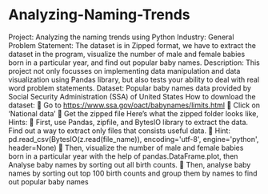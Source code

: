 # Analyzing-Naming-Trends

Project: Analyzing the naming trends using Python
Industry: General
Problem Statement:
The dataset is in Zipped format, we have to extract the dataset in the program, visualize the number of
male and female babies born in a particular year, and find out popular baby names.
Description: This project not only focusses on implementing data manipulation and data visualization
using Pandas library, but also tests your ability to deal with real word problem statements.
Dataset: Popular baby names data provided by Social Security Administration (SSA) of United States
How to download the dataset:
 Go to https://www.ssa.gov/oact/babynames/limits.html
 Click on ‘National data’
 Get the zipped file
Here’s what the zipped folder looks like,
Hints:
 First, use Pandas, zipfile, and BytesIO library to extract the data. Find out a way to extract only
files that consists useful data.
 Hint: pd.read_csv(BytesIO(z.read(file_name)), encoding='utf-8', engine='python', header=None)
 Then, visualize the number of male and female babies born in a particular year with the help of
pandas.DataFrame.plot, then Analyse baby names by sorting out all birth counts.
 Then, analyse baby names by sorting out top 100 birth counts and group them by names to find
out popular baby names 
